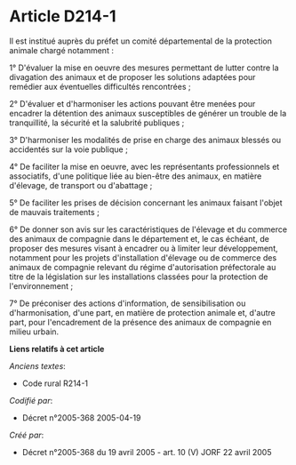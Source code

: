 # Article D214-1

Il est institué auprès du préfet un comité départemental de la protection animale chargé notamment :

1° D'évaluer la mise en oeuvre des mesures permettant de lutter contre la divagation des animaux et de proposer les solutions
adaptées pour remédier aux éventuelles difficultés rencontrées ;

2° D'évaluer et d'harmoniser les actions pouvant être menées pour encadrer la détention des animaux susceptibles de générer
un trouble de la tranquillité, la sécurité et la salubrité publiques ;

3° D'harmoniser les modalités de prise en charge des animaux blessés ou accidentés sur la voie publique ;

4° De faciliter la mise en oeuvre, avec les représentants professionnels et associatifs, d'une politique liée au bien-être
des animaux, en matière d'élevage, de transport ou d'abattage ;

5° De faciliter les prises de décision concernant les animaux faisant l'objet de mauvais traitements ;

6° De donner son avis sur les caractéristiques de l'élevage et du commerce des animaux de compagnie dans le département et,
le cas échéant, de proposer des mesures visant à encadrer ou à limiter leur développement, notamment pour les projets
d'installation d'élevage ou de commerce des animaux de compagnie relevant du régime d'autorisation préfectorale au titre de
la législation sur les installations classées pour la protection de l'environnement ;

7° De préconiser des actions d'information, de sensibilisation ou d'harmonisation, d'une part, en matière de protection
animale et, d'autre part, pour l'encadrement de la présence des animaux de compagnie en milieu urbain.

**Liens relatifs à cet article**

_Anciens textes_:

  - Code rural R214-1

_Codifié par_:

  - Décret n°2005-368 2005-04-19

_Créé par_:

  - Décret n°2005-368 du 19 avril 2005 - art. 10 (V) JORF 22 avril 2005
